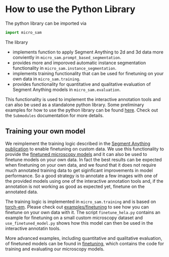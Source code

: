 # How to use the Python Library

The python library can be imported via
```python
import micro_sam
```

The library
- implements function to apply Segment Anything to 2d and 3d data more conviently in `micro_sam.prompt_based_segmentation`.
- provides more and imporoved automatic instance segmentation functionality in `micro_sam.instance_segmentation`.
- implements training functionality that can be used for finetuning on your own data in `micro_sam.training`.
- provides functionality for quantitative and qualitative evaluation of Segment Anything models in `micro_sam.evaluation`.

This functionality is used to implement the interactive annotation tools and can also be used as a standalone python library.
Some preliminary examples for how to use the python library can be found [here](https://github.com/computational-cell-analytics/micro-sam/tree/master/examples/use_as_library). Check out the `Submodules` documentation for more details.

## Training your own model

We reimplement the training logic described in the [Segment Anything publication](https://arxiv.org/abs/2304.02643) to enable finetuning on custom data.
We use this functionality to provide the [finetuned microscopy models](#finetuned-models) and it can also be used to finetune models on your own data.
In fact the best results can be expected when finetuning on your own data, and we found that it does not require much annotated training data to get siginficant improvements in model performance.
So a good strategy is to annotate a few images with one of the provided models using one of the interactive annotation tools and, if the annotation is not working as good as expected yet, finetune on the annotated data.
<!--
TODO: provide link to the paper with results on how much data is needed
-->

The training logic is implemented in `micro_sam.training` and is based on [torch-em](https://github.com/constantinpape/torch-em). Please check out [examples/finetuning](https://github.com/computational-cell-analytics/micro-sam/tree/master/examples/finetuning) to see how you can finetune on your own data with it. The script `finetune_hela.py` contains an example for finetuning on a small custom microscopy dataset and `use_finetuned_model.py` shows how this model can then be used in the interactive annotatin tools.

More advanced examples, including quantitative and qualitative evaluation, of finetuned models can be found in [finetuning](https://github.com/computational-cell-analytics/micro-sam/tree/master/finetuning), which contains the code for training and evaluating our microscopy models.
